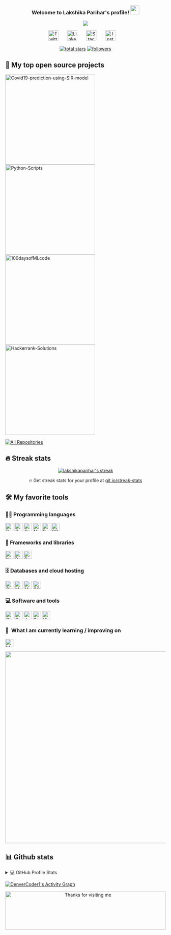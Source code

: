 <h3 align="center">
  Welcome to Lakshika Parihar's profile!
  <img src="https://media.giphy.com/media/hvRJCLFzcasrR4ia7z/giphy.gif" width="28">
</h3>

<!-- Typing SVG by DenverCoder1 - https://github.com/DenverCoder1/readme-typing-svg -->
<p align="center">
<a href="https://github.com/DenverCoder1/readme-typing-svg"><img src="https://readme-typing-svg.herokuapp.com/?lines=Always+Learning+New+things;Python+Developer;Self-taught+Data+Analyst;6%2B%20years+of+coding+experience&font=Fira%20Code&center=true&width=440&height=45&vCenter=true&size=22"></a>
</p>

<!-- Social icons section -->
<p align="center">
  <a href="https://twitter.com/Lakshika_2000"><img width="32px" alt="Twitter" title="Twitter" src="https://raw.githubusercontent.com/rahuldkjain/github-profile-readme-generator/master/src/images/icons/Social/twitter.svg"/></a>
  &#8287;&#8287;&#8287;&#8287;&#8287;
  <a href="https://www.linkedin.com/in/lakshika-parihar-120875158/"><img width="32px" alt="LinkedIn" title="LinkedIn" src="https://raw.githubusercontent.com/rahuldkjain/github-profile-readme-generator/master/src/images/icons/Social/linked-in-alt.svg"/></a>
  &#8287;&#8287;&#8287;&#8287;&#8287;
  <a href="https://stackoverflow.com/users/13890216/lakshika-parihar"><img width="32px" alt="Stack Overflow" title="Stack Overflow" src="https://raw.githubusercontent.com/rahuldkjain/github-profile-readme-generator/master/src/images/icons/Social/stack-overflow.svg"/></a>
  &#8287;&#8287;&#8287;&#8287;&#8287;
  <a href="https://www.instagram.com/pariharlakshika/"><img width="32px" alt="Instagram" title="Instagram" src="https://raw.githubusercontent.com/rahuldkjain/github-profile-readme-generator/master/src/images/icons/Social/instagram.svg"/></a>
  &#8287;&#8287;&#8287;&#8287;&#8287;
</p>


<!-- Social badges section -->
<!-- Badges with custom icons - https://github.com/DenverCoder1/custom-icon-badges -->
<!-- YouTube stats - https://github.com/DenverCoder1/github-readme-youtube-stats -->
<!-- View counter - https://github.com/DenverCoder1/Simple-View-Counter -->
<!-- Star counter - https://github.com/idealclover/GitHub-Star-Counter -->
<p align="center">
  <a href="https://github.com/lakshikaparihar?tab=repositories&sort=stargazers">
    <img alt="total stars" title="Total stars on GitHub" src="https://custom-icon-badges.herokuapp.com/badge/dynamic/json?logo=star&color=55960c&labelColor=488207&label=Stars&style=for-the-badge&query=%24.stars&url=https://api.github-star-counter.workers.dev/user/lakshikaparihar"/></a>
  <a href="https://github.com/lakshikaparihar?tab=followers">
    <img alt="followers" title="Follow me on Github" src="https://custom-icon-badges.herokuapp.com/github/followers/lakshikaparihar?color=236ad3&labelColor=1155ba&style=for-the-badge&logo=person-add&label=Follow&logoColor=white"/></a>


## 📘 My top open source projects

<!-- Repo info cards - https://github.com/anuraghazra/github-readme-stats -->
<!-- Small repo cards (fork) - https://github.com/DenverCoder1/github-readme-stats -->
<p align="left">
  <a href="https://github.com/lakshikaparihar/Covid19-prediction-using-SIR-model"><img width="282" src="https://denvercoder1-github-readme-stats.vercel.app/api/pin/?username=lakshikaparihar&repo=Covid19-prediction-using-SIR-model&theme=react&bg_color=1F222E&title_color=F85D7F&icon_color=F8D866&hide_border=true&show_icons=false" alt="Covid19-prediction-using-SIR-model"></a>
  <a href="https://github.com/lakshikaparihar/Python-Scripts"><img width="282" src="https://denvercoder1-github-readme-stats.vercel.app/api/pin/?username=lakshikaparihar&repo=Python-Scripts&hide_border=true&bg_color=1F222E&title_color=F85D7F&icon_color=F8D866&theme=react&show_icons=false" alt="Python-Scripts"></a>
  <a href="https://github.com/lakshikaparihar/100daysofMLcode"><img width="282" src="https://denvercoder1-github-readme-stats.vercel.app/api/pin/?username=lakshikaparihar&repo=100daysofMLcode&theme=react&bg_color=1F222E&title_color=F85D7F&icon_color=F8D866&hide_border=true&show_icons=false" alt="100daysofMLcode"></a>
  <a href="https://github.com/lakshikaparihar/Hackerrank-Solutions"><img width="282" src="https://denvercoder1-github-readme-stats.vercel.app/api/pin/?username=lakshikaparihar&repo=Hackerrank-Solutions&theme=react&bg_color=1F222E&title_color=F85D7F&icon_color=F8D866&hide_border=true&show_icons=false" alt="Hackerrank-Solutions"></a>


<p align="left">
  <a href="https://github.com/lakshikaparihar?tab=repositories&sort=stargazers"><img alt="All Repositories" title="All Repositories" src="https://custom-icon-badges.herokuapp.com/badge/-All%20Repos-2962FF?style=for-the-badge&logoColor=white&logo=repo"/></a>
</p>

## 🔥 Streak stats

<!-- GitHub Readme Streak Stats - https://github.com/DenverCoder1/github-readme-streak-stats -->
<p align="center">
  <a href="https://github.com/DenverCoder1/github-readme-streak-stats">
    <img title="🔥 Get streak stats for your profile at git.io/streak-stats" alt="lakshikaparihar's streak" src="https://github-readme-streak-stats.herokuapp.com/?user=lakshikaparihar&theme=monokai-metallian&hide_border=true"/>
  </a>
  <p align="center">🔥 Get streak stats for your profile at <a href="https://git.io/streak-stats">git.io/streak-stats</a></p>
</p>

<!-- Some badges are from https://github.com/Ileriayo/markdown-badges -->

## 🛠️ My favorite tools

### 👨‍💻 Programming languages

<p>
    <a href="https://github.com/search?q=user%3ADenverCoder1+language%3Abash"><img alt="Bash" src="https://img.shields.io/badge/Bash-121011.svg?logo=gnu-bash&logoColor=white" height="25"></a>
    <a href="https://github.com/search?q=user%3ADenverCoder1+language%3Ac"><img alt="C" src="https://custom-icon-badges.herokuapp.com/badge/C-03599C.svg?logo=c-in-hexagon&logoColor=white" height="25"></a>
    <a href="https://github.com/search?q=user%3ADenverCoder1+language%3Acpp"><img alt="C++" src="https://custom-icon-badges.herokuapp.com/badge/C++-9C033A.svg?logo=cpp2&logoColor=white" height="25"></a>
    <a href="https://github.com/search?q=user%3ADenverCoder1+language%3Amarkdown"><img alt="Markdown" src="https://img.shields.io/badge/Markdown-000000.svg?logo=markdown&logoColor=white" height="25"></a>
    <a href="https://github.com/search?q=user%3ADenverCoder1+language%3Apython"><img alt="Python" src="https://img.shields.io/badge/Python-14354C.svg?logo=python&logoColor=white" height="25"></a>
    <a href="https://github.com/search?q=user%3ADenverCoder1+language%3Asql"><img alt="SQL" src="https://custom-icon-badges.herokuapp.com/badge/SQL-025E8C.svg?logo=database&logoColor=white" height="25"></a>
</p>

### 🧰 Frameworks and libraries

<p>
    <a href="#"><img alt="NumPy" src="https://img.shields.io/badge/Numpy-013243.svg?logo=numpy&logoColor=white" height="25"></a>
    <a href="#"><img alt="Pandas" src="https://img.shields.io/badge/Pandas-150458.svg?logo=pandas&logoColor=white" height="25"></a>
    <a href="#"><img alt="Pytest" src="https://img.shields.io/badge/Pytest-0A9EDC.svg?logo=pytest&logoColor=white" height="25"></a>
</p>

### 🗄️ Databases and cloud hosting

<p>
    <a href="#"><img alt="GitHub Pages" src="https://img.shields.io/badge/GitHub%20Pages-327FC7.svg?logo=github&logoColor=white" height="25"></a>
    <a href="#"><img alt="MongoDB" src ="https://img.shields.io/badge/MongoDB-4ea94b.svg?logo=mongodb&logoColor=white" height="25"></a>
    <a href="#"><img alt="MySQL" src="https://img.shields.io/badge/MySQL-00f.svg?logo=mysql&logoColor=white" height="25"></a>
    <a href="#"><img alt="SQLite" src ="https://img.shields.io/badge/SQLite-07405e.svg?logo=sqlite&logoColor=white" height="25"></a>
</p>

### 💻 Software and tools

<p>
    <a href="#"><img alt="Git" src="https://img.shields.io/badge/Git-F05033.svg?logo=git&logoColor=white" height="25" ></a>
    <a href="#"><img alt="Google Sheets" src="https://img.shields.io/badge/Google%20Sheets-34A853.svg?logo=google%20sheets&logoColor=white" height="25" ></a>
    <a href="#"><img alt="Jupyter" src="https://img.shields.io/badge/Jupyter-F37626.svg?logo=Jupyter&logoColor=white" height="25" ></a>
    <a href="#"><img alt="Stack Overflow" src="https://img.shields.io/badge/-Stack%20Overflow-FE7A16?logo=stack-overflow&logoColor=white" height="25" ></a>
    <a href="#"><img alt="Visual Studio Code" src="https://img.shields.io/badge/Visual%20Studio%20Code-0078d7.svg?logo=visual-studio-code&logoColor=white" height="25" ></a>
</p>

### 📖  What I am currently learning / improving on

<p>
    <a href="#"><img alt="MySQL" src="https://img.shields.io/badge/MySQL-00f.svg?logo=mysql&logoColor=white" height="25"></a>
</p>

<img src="https://github.com/lakshikaparihar/lakshikaparihar/blob/master/tweet.png" width="600">    

## 📊 Github stats

<!-- https://github.com/anuraghazra/github-readme-stats -->
<details> 
  <summary>💻 GitHub Profile Stats</summary>
  <br/>
    <a href="https://github.com/anuraghazra/github-readme-stats"><img alt="lakshikaparihar's Github Stats" src="https://denvercoder1-github-readme-stats.vercel.app/api/?username=lakshikaparihar&show_icons=true&count_private=true&theme=react&hide_border=true&bg_color=1F222E&title_color=F85D7F&icon_color=F8D866" height="192px"/></a>
  <a href="https://github.com/anuraghazra/github-readme-stats"><img alt="lakshikaparihar's Top Languages" src="https://github-readme-stats.vercel.app/api/top-langs/?username=lakshikaparihar&langs_count=8&layout=compact&theme=react&hide_border=true&bg_color=1F222E&title_color=F85D7F&icon_color=F8D866&hide=Jupyter%20Notebook" height="192px"/></a>
  <br/>
  <b>Note:</b> Top languages is only a metric of the languages my public code consists of and doesn't reflect experience or skill level.
</details>


<!-- https://github.com/ashutosh00710/github-readme-activity-graph -->
<a href="https://github.com/ashutosh00710/github-readme-activity-graph"><img alt="DenverCoder1's Activity Graph" src="https://activity-graph.herokuapp.com/graph?username=lakshikaparihar&bg_color=1F222E&color=F8D866&line=F85D7F&point=FFFFFF&hide_border=true" /></a>



<!-- Footer -->

<div align="center">

<img height="120" alt="Thanks for visiting me" width="100%" src="https://raw.githubusercontent.com/BrunnerLivio/brunnerlivio/master/images/marquee.svg" />
<br />

</div>

